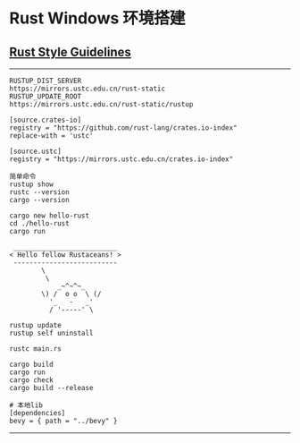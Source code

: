 # Rust Windows 环境搭建

## [Rust Style Guidelines](https://doc.rust-lang.org/1.0.0/style/README.html)

---

```
RUSTUP_DIST_SERVER
https://mirrors.ustc.edu.cn/rust-static
RUSTUP_UPDATE_ROOT
https://mirrors.ustc.edu.cn/rust-static/rustup
```

```
[source.crates-io]
registry = "https://github.com/rust-lang/crates.io-index"
replace-with = 'ustc'

[source.ustc]
registry = "https://mirrors.ustc.edu.cn/crates.io-index"
```

```
简单命令
rustup show
rustc --version
cargo --version

cargo new hello-rust
cd ./hello-rust
cargo run
```

```
 __________________________
< Hello fellow Rustaceans! >
 --------------------------
        \
         \
            _~^~^~_
        \) /  o o  \ (/
          '_   -   _'
          / '-----' \
```

```
rustup update
rustup self uninstall

rustc main.rs

cargo build
cargo run
cargo check
cargo build --release
```

```
# 本地lib
[dependencies]
bevy = { path = "../bevy" }
```

---